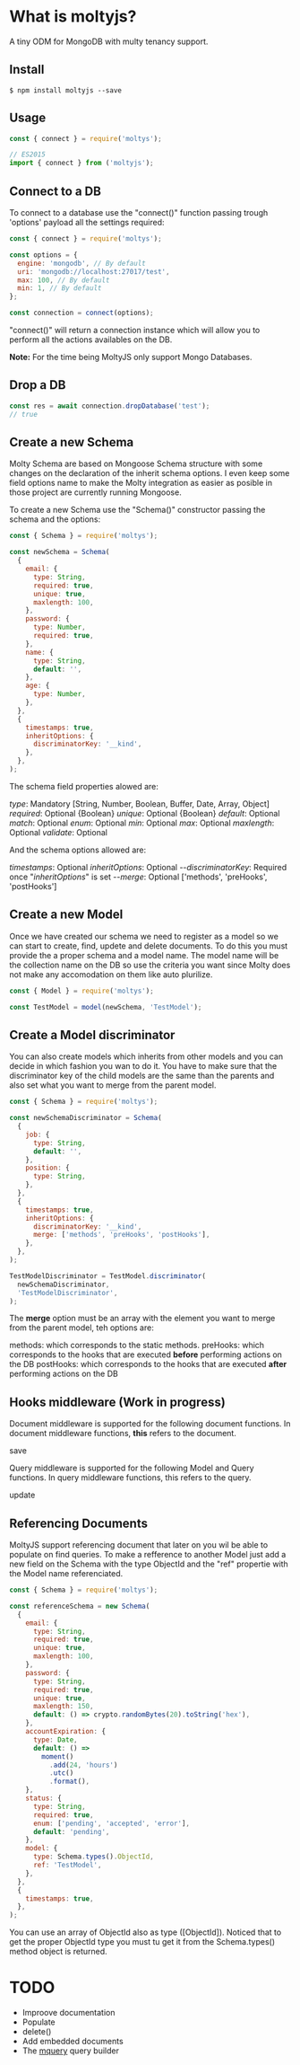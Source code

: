 # What is moltyjs?

A tiny ODM for MongoDB with multy tenancy support.

## Install

```shell
$ npm install moltyjs --save
```

## Usage

```javascript
const { connect } = require('moltys');

// ES2015
import { connect } from ('moltyjs');
```

## Connect to a DB

To connect to a database use the "connect()" function passing trough 'options' payload all the settings required:

```javascript
const { connect } = require('moltys');

const options = {
  engine: 'mongodb', // By default
  uri: 'mongodb://localhost:27017/test',
  max: 100, // By default
  min: 1, // By default
};

const connection = connect(options);
```

"connect()" will return a connection instance which will allow you to perform all the actions availables on the DB.

**Note:** For the time being MoltyJS only support Mongo Databases.

## Drop a DB

```javascript
const res = await connection.dropDatabase('test');
// true
```

## Create a new Schema

Molty Schema are based on Mongoose Schema structure with some changes on the declaration of the inherit schema options. I even keep some field options name to make the Molty integration as easier as posible in those project are currently running Mongoose.

To create a new Schema use the "Schema()" constructor passing the schema and the options:

```javascript
const { Schema } = require('moltys');

const newSchema = Schema(
  {
    email: {
      type: String,
      required: true,
      unique: true,
      maxlength: 100,
    },
    password: {
      type: Number,
      required: true,
    },
    name: {
      type: String,
      default: '',
    },
    age: {
      type: Number,
    },
  },
  {
    timestamps: true,
    inheritOptions: {
      discriminatorKey: '__kind',
    },
  },
);
```

The schema field properties alowed are:

_type_: Mandatory [String, Number, Boolean, Buffer, Date, Array, Object]
_required_: Optional {Boolean}
_unique_: Optional {Boolean}
_default_: Optional
_match_: Optional
_enum_: Optional
_min_: Optional
_max_: Optional
_maxlength_: Optional
_validate_: Optional

And the schema options allowed are:

_timestamps_: Optional
_inheritOptions_: Optional
--_discriminatorKey_: Required once "_inheritOptions_" is set
--_merge_: Optional ['methods', 'preHooks', 'postHooks']

## Create a new Model

Once we have created our schema we need to register as a model so we can start to create, find, updete and delete documents. To do this you must provide the a proper schema and a model name. The model name will be the collection name on the DB so use the criteria you want since Molty does not make any accomodation on them like auto plurilize.

```javascript
const { Model } = require('moltys');

const TestModel = model(newSchema, 'TestModel');
```

## Create a Model discriminator

You can also create models which inherits from other models and you can decide in which fashion you wan to do it. You have to make sure that the discriminator key of the child models are the same than the parents and also set what you want to merge from the parent model.

```javascript
const { Schema } = require('moltys');

const newSchemaDiscriminator = Schema(
  {
    job: {
      type: String,
      default: '',
    },
    position: {
      type: String,
    },
  },
  {
    timestamps: true,
    inheritOptions: {
      discriminatorKey: '__kind',
      merge: ['methods', 'preHooks', 'postHooks'],
    },
  },
);

TestModelDiscriminator = TestModel.discriminator(
  newSchemaDiscriminator,
  'TestModelDiscriminator',
);
```

The **merge** option must be an array with the element you want to merge from the parent model, teh options are:

methods: which corresponds to the static methods.
preHooks: which corresponds to the hooks that are executed **before** performing actions on the DB
postHooks: which corresponds to the hooks that are executed **after** performing actions on the DB

## Hooks middleware (Work in progress)

Document middleware is supported for the following document functions. In document middleware functions, **this** refers to the document.

save

Query middleware is supported for the following Model and Query functions. In query middleware functions, this refers to the query.

update

## Referencing Documents

MoltyJS support referencing document that later on you wil be able to populate on find queries. To make a refference to another Model just add a new field on the Schema with the type ObjectId and the "ref" propertie with the Model name referenciated.

```javascript
const { Schema } = require('moltys');

const referenceSchema = new Schema(
  {
    email: {
      type: String,
      required: true,
      unique: true,
      maxlength: 100,
    },
    password: {
      type: String,
      required: true,
      unique: true,
      maxlength: 150,
      default: () => crypto.randomBytes(20).toString('hex'),
    },
    accountExpiration: {
      type: Date,
      default: () =>
        moment()
          .add(24, 'hours')
          .utc()
          .format(),
    },
    status: {
      type: String,
      required: true,
      enum: ['pending', 'accepted', 'error'],
      default: 'pending',
    },
    model: {
      type: Schema.types().ObjectId,
      ref: 'TestModel',
    },
  },
  {
    timestamps: true,
  },
);
```

You can use an array of ObjectId also as type ([ObjectId]). Noticed that to get the proper ObjectId type you must tu get it from the Schema.types() method object is returned.

# TODO

* Improove documentation
* Populate
* delete()
* Add embedded documents
* The [mquery](https://github.com/aheckmann/mquery) query builder
